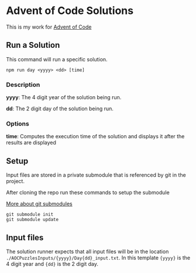 # Advent of Code Solutions

This is my work for [Advent of Code](https://adventofcode.com/)

## Run a Solution

This command will run a specific solution.

```CMD
npm run day <yyyy> <dd> [time]
```

### Description

**yyyy**: The 4 digit year of the solution being run.

**dd**: The 2 digit day of the solution being run.

### Options

**time**: Computes the execution time of the solution and displays it after the results are displayed

## Setup

Input files are stored in a private submodule that is referenced by git in the project.

After cloning the repo run these commands to setup the submodule

[More about git submodules](https://git-scm.com/book/en/v2/Git-Tools-Submodules)

```CMD
git submodule init
git submodule update
```

## Input files

The solution runner expects that all input files will be in the location `./AOCPuzzlesInputs/{yyyy}/Day{dd}_input.txt`. In this template `{yyyy}` is the 4 digit year and `{dd}` is the 2 digit day.
